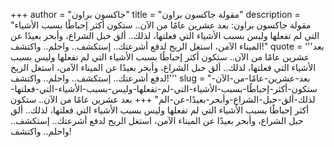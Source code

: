 +++
author = "جاكسون براون"
title = "مقولة جاكسون براون"
description = "مقولة جاكسون براون: بعد عشرين عامًا من الآن.. ستكون أكثر إحباطًا بسبب الأشياء التي لم تفعلها وليس بسبب الأشياء التي فعلتها، لذلك.. ألق حبل الشراع، وأبحر بعيدًا عن الميناء الآمن، استغل الريح لدفع أشرعتك.. إستكشف.. واحلم.. واكتشف!"
quote = '''بعد عشرين عامًا من الآن.. ستكون أكثر إحباطًا بسبب الأشياء التي لم تفعلها وليس بسبب الأشياء التي فعلتها، لذلك.. ألق حبل الشراع، وأبحر بعيدًا عن الميناء الآمن، استغل الريح لدفع أشرعتك.. إستكشف.. واحلم.. واكتشف!''' 
slug = "بعد-عشرين-عامًا-من-الآن-ستكون-أكثر-إحباطًا-بسبب-الأشياء-التي-لم-تفعلها-وليس-بسبب-الأشياء-التي-فعلتها-لذلك-ألق-حبل-الشراع-وأبحر-بعيدًا-عن-الم"
+++
بعد عشرين عامًا من الآن.. ستكون أكثر إحباطًا بسبب الأشياء التي لم تفعلها وليس بسبب الأشياء التي فعلتها، لذلك.. ألق حبل الشراع، وأبحر بعيدًا عن الميناء الآمن، استغل الريح لدفع أشرعتك.. إستكشف.. واحلم.. واكتشف!
